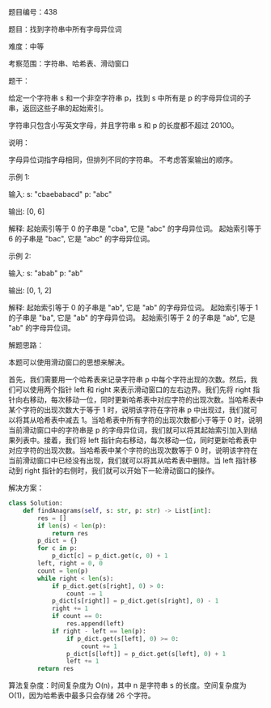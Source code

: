 题目编号：438

题目：找到字符串中所有字母异位词

难度：中等

考察范围：字符串、哈希表、滑动窗口

题干：

给定一个字符串 s 和一个非空字符串 p，找到 s 中所有是 p 的字母异位词的子串，返回这些子串的起始索引。

字符串只包含小写英文字母，并且字符串 s 和 p 的长度都不超过 20100。

说明：

字母异位词指字母相同，但排列不同的字符串。
不考虑答案输出的顺序。

示例 1:

输入:
s: "cbaebabacd" p: "abc"

输出:
[0, 6]

解释:
起始索引等于 0 的子串是 "cba", 它是 "abc" 的字母异位词。
起始索引等于 6 的子串是 "bac", 它是 "abc" 的字母异位词。

示例 2:

输入:
s: "abab" p: "ab"

输出:
[0, 1, 2]

解释:
起始索引等于 0 的子串是 "ab", 它是 "ab" 的字母异位词。
起始索引等于 1 的子串是 "ba", 它是 "ab" 的字母异位词。
起始索引等于 2 的子串是 "ab", 它是 "ab" 的字母异位词。

解题思路：

本题可以使用滑动窗口的思想来解决。

首先，我们需要用一个哈希表来记录字符串 p 中每个字符出现的次数。然后，我们可以使用两个指针 left 和 right 来表示滑动窗口的左右边界。我们先将 right 指针向右移动，每次移动一位，同时更新哈希表中对应字符的出现次数。当哈希表中某个字符的出现次数大于等于 1 时，说明该字符在字符串 p 中出现过，我们就可以将其从哈希表中减去 1。当哈希表中所有字符的出现次数都小于等于 0 时，说明当前滑动窗口中的字符串是 p 的字母异位词，我们就可以将其起始索引加入到结果列表中。接着，我们将 left 指针向右移动，每次移动一位，同时更新哈希表中对应字符的出现次数。当哈希表中某个字符的出现次数等于 0 时，说明该字符在当前滑动窗口中已经没有出现，我们就可以将其从哈希表中删除。当 left 指针移动到 right 指针的右侧时，我们就可以开始下一轮滑动窗口的操作。

解决方案：

```python
class Solution:
    def findAnagrams(self, s: str, p: str) -> List[int]:
        res = []
        if len(s) < len(p):
            return res
        p_dict = {}
        for c in p:
            p_dict[c] = p_dict.get(c, 0) + 1
        left, right = 0, 0
        count = len(p)
        while right < len(s):
            if p_dict.get(s[right], 0) > 0:
                count -= 1
            p_dict[s[right]] = p_dict.get(s[right], 0) - 1
            right += 1
            if count == 0:
                res.append(left)
            if right - left == len(p):
                if p_dict.get(s[left], 0) >= 0:
                    count += 1
                p_dict[s[left]] = p_dict.get(s[left], 0) + 1
                left += 1
        return res
```

算法复杂度：时间复杂度为 O(n)，其中 n 是字符串 s 的长度。空间复杂度为 O(1)，因为哈希表中最多只会存储 26 个字符。